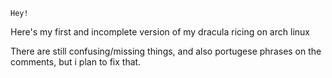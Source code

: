 


	Hey!
	
Here's my first and incomplete version
of my dracula ricing on arch linux

There are still confusing/missing things,
and also portugese phrases on the comments,
but i plan to fix that.
